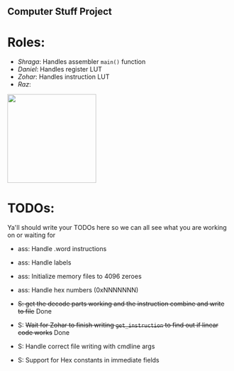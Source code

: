 ## Computer Stuff Project

# Roles:
- *Shraga*: Handles assembler ```main()``` function
- *Daniel*: Handles register LUT
- *Zohar*: Handles instruction LUT
- *Raz*: 
<img src="https://upload.wikimedia.org/wikipedia/commons/thumb/8/88/To-Be-Continued_Text_Logo_%28%C3%A0_suivre%29.png/1600px-To-Be-Continued_Text_Logo_%28%C3%A0_suivre%29.png" width="200">

# TODOs:
Ya'll should write your TODOs here so we can all see what you are working on or waiting for
 - ass: Handle .word instructions
 - ass: Handle labels
 - ass: Initialize memory files to 4096 zeroes
 - ass: Handle hex numbers (0xNNNNNNN)

 - ~~S: get the decode parts working and the instruction combine and write to file~~ Done
 - S: ~~Wait for Zohar to finish writing ```get_instruction``` to find out if linear code works~~ Done
 - S: Handle correct file writing with cmdline args
 - S: Support for Hex constants in immediate fields